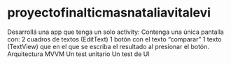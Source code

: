 # proyectofinalticmasnataliavitalevi
Desarrollá una app que tenga un solo activity:  Contenga una única pantalla con: 2 cuadros de textos (EditText)  1 botón con el texto “comparar”  1 texto (TextView) que en el que se escriba el resultado al presionar el botón.   Arquitectura  MVVM  Un test unitario  Un test de UI
